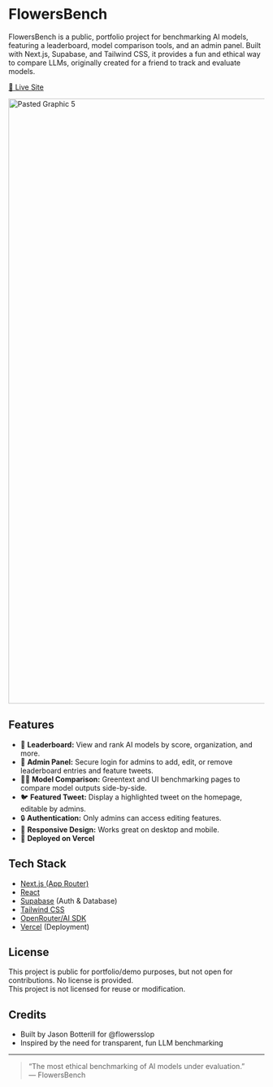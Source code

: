 
# FlowersBench


FlowersBench is a public, portfolio project for benchmarking AI models, featuring a leaderboard, model comparison tools, and an admin panel. Built with Next.js, Supabase, and Tailwind CSS, it provides a fun and ethical way to compare LLMs, originally created for a friend to track and evaluate models.

[🌸 Live Site](https://flowersbench.com)

<img width="1453" height="1189" alt="Pasted Graphic 5" src="https://github.com/user-attachments/assets/b701df66-b157-46b4-8723-33ca645bb17b" />

## Features

- 🌸 **Leaderboard:** View and rank AI models by score, organization, and more.
- 📝 **Admin Panel:** Secure login for admins to add, edit, or remove leaderboard entries and feature tweets.
- 🧑‍💻 **Model Comparison:** Greentext and UI benchmarking pages to compare model outputs side-by-side.
- 🐦 **Featured Tweet:** Display a highlighted tweet on the homepage, editable by admins.
- 🔒 **Authentication:** Only admins can access editing features.
- 📱 **Responsive Design:** Works great on desktop and mobile.
- 🚀 **Deployed on Vercel**

## Tech Stack

- [Next.js (App Router)](https://nextjs.org/)
- [React](https://react.dev/)
- [Supabase](https://supabase.com/) (Auth & Database)
- [Tailwind CSS](https://tailwindcss.com/)
- [OpenRouter/AI SDK](https://openrouter.ai/)
- [Vercel](https://vercel.com/) (Deployment)


## License

This project is public for portfolio/demo purposes, but not open for contributions. No license is provided.  
This project is not licensed for reuse or modification.

## Credits

- Built by Jason Botterill for @flowersslop
- Inspired by the need for transparent, fun LLM benchmarking

---

> “The most ethical benchmarking of AI models under evaluation.”  
> — FlowersBench
